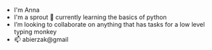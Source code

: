 - I'm Anna
- I'm a sprout 🌱 currently learning the basics of python
- I’m looking to collaborate on anything that has tasks for a low level typing monkey
- 📫 abierzak@gmail

